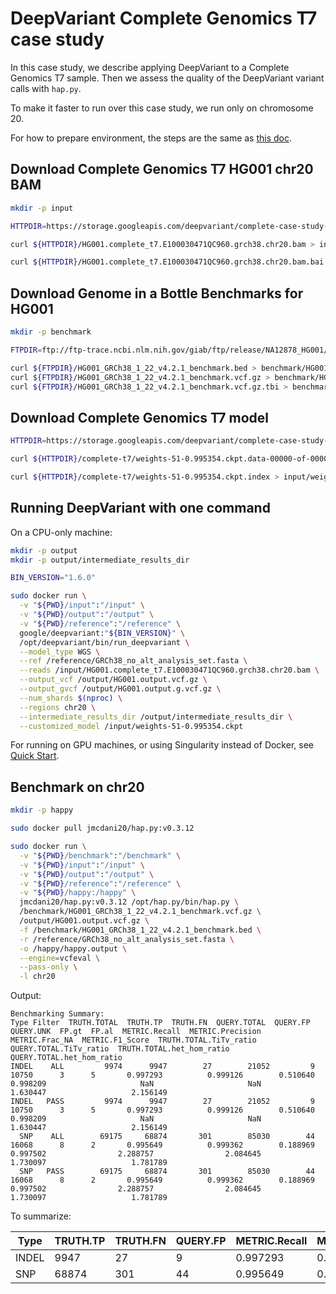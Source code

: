 # DeepVariant Complete Genomics T7 case study

In this case study, we describe applying DeepVariant to a Complete Genomics T7
sample.
Then we assess the quality of the DeepVariant variant calls with `hap.py`.

To make it faster to run over this case study, we run only on chromosome 20.

For how to prepare environment, the steps are the same as
[this doc](deepvariant-case-study.md).


## Download Complete Genomics T7 HG001 chr20 BAM

```bash
mkdir -p input

HTTPDIR=https://storage.googleapis.com/deepvariant/complete-case-study-testdata

curl ${HTTPDIR}/HG001.complete_t7.E100030471QC960.grch38.chr20.bam > input/HG001.complete_t7.E100030471QC960.grch38.chr20.bam

curl ${HTTPDIR}/HG001.complete_t7.E100030471QC960.grch38.chr20.bam.bai > input/HG001.complete_t7.E100030471QC960.grch38.chr20.bam.bai
```

## Download Genome in a Bottle Benchmarks for HG001

```bash
mkdir -p benchmark

FTPDIR=ftp://ftp-trace.ncbi.nlm.nih.gov/giab/ftp/release/NA12878_HG001/NISTv4.2.1/GRCh38

curl ${FTPDIR}/HG001_GRCh38_1_22_v4.2.1_benchmark.bed > benchmark/HG001_GRCh38_1_22_v4.2.1_benchmark.bed
curl ${FTPDIR}/HG001_GRCh38_1_22_v4.2.1_benchmark.vcf.gz > benchmark/HG001_GRCh38_1_22_v4.2.1_benchmark.vcf.gz
curl ${FTPDIR}/HG001_GRCh38_1_22_v4.2.1_benchmark.vcf.gz.tbi > benchmark/HG001_GRCh38_1_22_v4.2.1_benchmark.vcf.gz.tbi
```

## Download Complete Genomics T7 model

```bash
HTTPDIR=https://storage.googleapis.com/deepvariant/complete-case-study-testdata

curl ${HTTPDIR}/complete-t7/weights-51-0.995354.ckpt.data-00000-of-00001 > input/weights-51-0.995354.ckpt.data-00000-of-00001

curl ${HTTPDIR}/complete-t7/weights-51-0.995354.ckpt.index > input/weights-51-0.995354.ckpt.index
```

## Running DeepVariant with one command

On a CPU-only machine:

```bash
mkdir -p output
mkdir -p output/intermediate_results_dir

BIN_VERSION="1.6.0"

sudo docker run \
  -v "${PWD}/input":"/input" \
  -v "${PWD}/output":"/output" \
  -v "${PWD}/reference":"/reference" \
  google/deepvariant:"${BIN_VERSION}" \
  /opt/deepvariant/bin/run_deepvariant \
  --model_type WGS \
  --ref /reference/GRCh38_no_alt_analysis_set.fasta \
  --reads /input/HG001.complete_t7.E100030471QC960.grch38.chr20.bam \
  --output_vcf /output/HG001.output.vcf.gz \
  --output_gvcf /output/HG001.output.g.vcf.gz \
  --num_shards $(nproc) \
  --regions chr20 \
  --intermediate_results_dir /output/intermediate_results_dir \
  --customized_model /input/weights-51-0.995354.ckpt
```

For running on GPU machines, or using Singularity instead of Docker, see
[Quick Start](deepvariant-quick-start.md).

## Benchmark on chr20

```bash
mkdir -p happy

sudo docker pull jmcdani20/hap.py:v0.3.12

sudo docker run \
  -v "${PWD}/benchmark":"/benchmark" \
  -v "${PWD}/input":"/input" \
  -v "${PWD}/output":"/output" \
  -v "${PWD}/reference":"/reference" \
  -v "${PWD}/happy:/happy" \
  jmcdani20/hap.py:v0.3.12 /opt/hap.py/bin/hap.py \
  /benchmark/HG001_GRCh38_1_22_v4.2.1_benchmark.vcf.gz \
  /output/HG001.output.vcf.gz \
  -f /benchmark/HG001_GRCh38_1_22_v4.2.1_benchmark.bed \
  -r /reference/GRCh38_no_alt_analysis_set.fasta \
  -o /happy/happy.output \
  --engine=vcfeval \
  --pass-only \
  -l chr20
```

Output:

```
Benchmarking Summary:
Type Filter  TRUTH.TOTAL  TRUTH.TP  TRUTH.FN  QUERY.TOTAL  QUERY.FP  QUERY.UNK  FP.gt  FP.al  METRIC.Recall  METRIC.Precision  METRIC.Frac_NA  METRIC.F1_Score  TRUTH.TOTAL.TiTv_ratio  QUERY.TOTAL.TiTv_ratio  TRUTH.TOTAL.het_hom_ratio  QUERY.TOTAL.het_hom_ratio
INDEL    ALL         9974      9947        27        21052         9      10750      3      5       0.997293          0.999126        0.510640         0.998209                     NaN                     NaN                   1.630447                   2.156149
INDEL   PASS         9974      9947        27        21052         9      10750      3      5       0.997293          0.999126        0.510640         0.998209                     NaN                     NaN                   1.630447                   2.156149
  SNP    ALL        69175     68874       301        85030        44      16068      8      2       0.995649          0.999362        0.188969         0.997502                2.288757                2.084645                   1.730097                   1.781789
  SNP   PASS        69175     68874       301        85030        44      16068      8      2       0.995649          0.999362        0.188969         0.997502                2.288757                2.084645                   1.730097                   1.781789
```

To summarize:

| Type  | TRUTH.TP | TRUTH.FN | QUERY.FP | METRIC.Recall | METRIC.Precision | METRIC.F1_Score |
| ----- | -------- | -------- | -------- | ------------- | ---------------- | --------------- |
| INDEL | 9947     | 27       | 9        | 0.997293      | 0.999126         | 0.998209        |
| SNP   | 68874    | 301      | 44       | 0.995649      | 0.999362         | 0.997502        |

